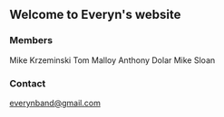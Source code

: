 ## Welcome to Everyn's website

### Members
Mike Krzeminski
Tom Malloy
Anthony Dolar
Mike Sloan

### Contact

everynband@gmail.com
